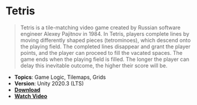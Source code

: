   # Tetris

> Tetris is a tile-matching video game created by Russian software engineer Alexey Pajitnov in 1984. In Tetris, players complete lines by moving differently shaped pieces (tetrominoes), which descend onto the playing field. The completed lines disappear and grant the player points, and the player can proceed to fill the vacated spaces. The game ends when the playing field is filled. The longer the player can delay this inevitable outcome, the higher their score will be.

- **Topics**: Game Logic, Tilemaps, Grids
- **Version**: Unity 2020.3 (LTS)
- [**Download**](https://github.com/zigurous/unity-tetris-tutorial/archive/refs/heads/main.zip)
- [**Watch Video**](https://youtu.be/ODLzYI4d-J8)
